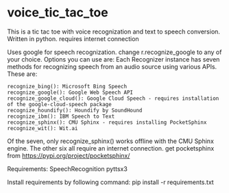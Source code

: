 # voice_tic_tac_toe
This is a tic tac toe with voice recognization and text to speech conversion. Written in python.
requires internet connection

Uses google for speech recognization. 
change r.recognize_google to any of your choice.
Options you can use are:
  Each Recognizer instance has seven methods for recognizing speech from an audio source using various APIs. These are:

    recognize_bing(): Microsoft Bing Speech
    recognize_google(): Google Web Speech API
    recognize_google_cloud(): Google Cloud Speech - requires installation of the google-cloud-speech package
    recognize_houndify(): Houndify by SoundHound
    recognize_ibm(): IBM Speech to Text
    recognize_sphinx(): CMU Sphinx - requires installing PocketSphinx
    recognize_wit(): Wit.ai

Of the seven, only recognize_sphinx() works offline with the CMU Sphinx engine. The other six all require an internet connection.
get pocketsphinx from https://pypi.org/project/pocketsphinx/


Requirements:
  SpeechRecognition
  pyttsx3
  
  
Install requirements by following command:
  pip install -r requirements.txt
